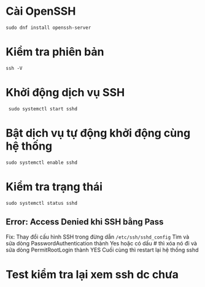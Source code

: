 # Cài OpenSSH
  `sudo dnf install openssh-server`
# Kiểm tra phiên bản
  `ssh -V`
# Khởi động dịch vụ SSH
  ` sudo systemctl start sshd`
# Bật dịch vụ tự động khởi động cùng hệ thống
  `sudo systemctl enable sshd`
# Kiểm tra trạng thái 
  `sudo systemctl status sshd`
## Error: Access Denied khi SSH bằng Pass
Fix: Thay đổi cấu hình SSH trong đừng dẫn `/etc/ssh/sshd_config`
Tìm và sửa dòng PasswordAuthentication thành Yes hoặc có dấu # thì xóa nó đi
và sửa dòng PermitRootLogin thành YES 
Cuối cùng thì restart lại hệ thống sshd 
# Test kiểm tra lại xem ssh dc chưa
